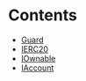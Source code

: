 

# Contents
- [Guard](Guard.sol/contract.Guard.md)
- [IERC20](Guard.sol/interface.IERC20.md)
- [IOwnable](Guard.sol/interface.IOwnable.md)
- [IAccount](Guard.sol/interface.IAccount.md)
